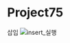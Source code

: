 # Project75
삽입
![insert_실행](https://github.com/leeseoyoung16/Project75/assets/101916673/e6ce02a4-6760-4330-82ca-bf534eb8409b)
